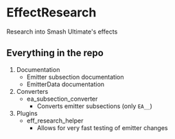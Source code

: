 # EffectResearch
Research into Smash Ultimate's effects

## Everything in the repo
1. Documentation
    - Emitter subsection documentation
    - EmitterData documentation
2. Converters
    - ea_subsection_converter
        - Converts emitter subsections (only `EA__`)
3. Plugins
    - eff_research_helper
        - Allows for very fast testing of emitter changes